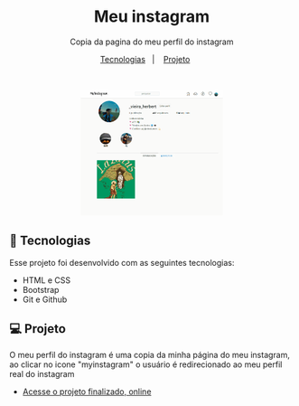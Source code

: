 <h1 align="center"> Meu instagram </h1>

<p align="center">
Copia da pagina do meu perfil do instagram <br/>
</p>

<p align="center">
  <a href="#-tecnologias">Tecnologias</a>&nbsp;&nbsp;&nbsp;|&nbsp;&nbsp;&nbsp;
  <a href="#-projeto">Projeto</a>&nbsp;&nbsp;&nbsp;&nbsp;&nbsp;&nbsp;
  
</p>

<br>

  <p align= 'center'>
  <img alt="Peojeto Meu Instagram" src="./tela3.gif" width='50%'>
  </p>


## 🚀 Tecnologias

Esse projeto foi desenvolvido com as seguintes tecnologias:

- HTML e CSS
- Bootstrap
- Git e Github


## 💻 Projeto

O meu perfil do instagram é uma copia da minha página do meu instagram, ao clicar no icone "myinstagram" o usuário é redirecionado ao meu perfil real do instagram

- [Acesse o projeto finalizado, online](https://CarlosHerbertDev.github.io/myinstagram)
